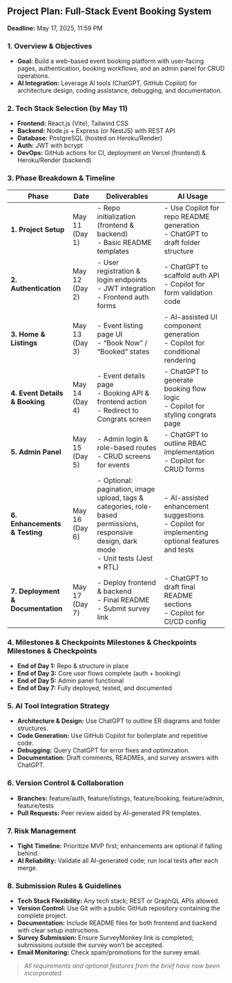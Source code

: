 ## Project Plan: Full-Stack Event Booking System

**Deadline:** May 17, 2025, 11:59 PM

### 1. Overview & Objectives

- **Goal:** Build a web-based event booking platform with user-facing pages, authentication, booking workflows, and an admin panel for CRUD operations.
- **AI Integration:** Leverage AI tools (ChatGPT, GitHub Copilot) for architecture design, coding assistance, debugging, and documentation.

### 2. Tech Stack Selection (by May 11)

- **Frontend:** React.js (Vite), Tailwind CSS
- **Backend:** Node.js + Express (or NestJS) with REST API
- **Database:** PostgreSQL (hosted on Heroku/Render)
- **Auth:** JWT with bcrypt
- **DevOps:** GitHub actions for CI, deployment on Vercel (frontend) & Heroku/Render (backend)

### 3. Phase Breakdown & Timeline

| **Phase**                         | **Date**       | **Deliverables**                                                                                                                             | **AI Usage**                                                                                      |
| --------------------------------- | -------------- | -------------------------------------------------------------------------------------------------------------------------------------------- | ------------------------------------------------------------------------------------------------- |
| **1. Project Setup**              | May 11 (Day 1) | - Repo initialization (frontend & backend) <br> - Basic README templates                                                                     | - Use Copilot for repo README generation <br> - ChatGPT to draft folder structure                 |
| **2. Authentication**             | May 12 (Day 2) | - User registration & login endpoints <br> - JWT integration <br> - Frontend auth forms                                                      | - ChatGPT to scaffold auth API <br> - Copilot for form validation code                            |
| **3. Home & Listings**            | May 13 (Day 3) | - Event listing page UI <br> - “Book Now” / “Booked” states                                                                                  | - AI-assisted UI component generation <br> - Copilot for conditional rendering                    |
| **4. Event Details & Booking**    | May 14 (Day 4) | - Event details page <br> - Booking API & frontend action <br> - Redirect to Congrats screen                                                 | - ChatGPT to generate booking flow logic <br> - Copilot for styling congrats page                 |
| **5. Admin Panel**                | May 15 (Day 5) | - Admin login & role-based routes <br> - CRUD screens for events                                                                             | - ChatGPT to outline RBAC implementation <br> - Copilot for CRUD forms                            |
| **6. Enhancements & Testing**     | May 16 (Day 6) | - Optional: pagination, image upload, tags & categories, role-based permissions, responsive design, dark mode <br> - Unit tests (Jest + RTL) | - AI-assisted enhancement suggestions <br> - Copilot for implementing optional features and tests |
| **7. Deployment & Documentation** | May 17 (Day 7) | - Deploy frontend & backend <br> - Final README <br> - Submit survey link                                                                    | - ChatGPT to draft final README sections <br> - Copilot for CI/CD config                          |

### 4. Milestones & Checkpoints Milestones & Checkpoints Milestones & Checkpoints

- **End of Day 1:** Repo & structure in place
- **End of Day 3:** Core user flows complete (auth + booking)
- **End of Day 5:** Admin panel functional
- **End of Day 7:** Fully deployed, tested, and documented

### 5. AI Tool Integration Strategy

- **Architecture & Design:** Use ChatGPT to outline ER diagrams and folder structures.
- **Code Generation:** Use GitHub Copilot for boilerplate and repetitive code.
- **Debugging:** Query ChatGPT for error fixes and optimization.
- **Documentation:** Draft comments, READMEs, and survey answers with ChatGPT.

### 6. Version Control & Collaboration

- **Branches:** feature/auth, feature/listings, feature/booking, feature/admin, feature/tests
- **Pull Requests:** Peer review aided by AI-generated PR templates.

### 7. Risk Management

- **Tight Timeline:** Prioritize MVP first; enhancements are optional if falling behind.
- **AI Reliability:** Validate all AI-generated code; run local tests after each merge.

### 8. Submission Rules & Guidelines

- **Tech Stack Flexibility:** Any tech stack; REST or GraphQL APIs allowed.
- **Version Control:** Use Git with a public GitHub repository containing the complete project.
- **Documentation:** Include README files for both frontend and backend with clear setup instructions.
- **Survey Submission:** Ensure SurveyMonkey link is completed; submissions outside the survey won’t be accepted.
- **Email Monitoring:** Check spam/promotions for the survey email.

> _All requirements and optional features from the brief have now been incorporated._
